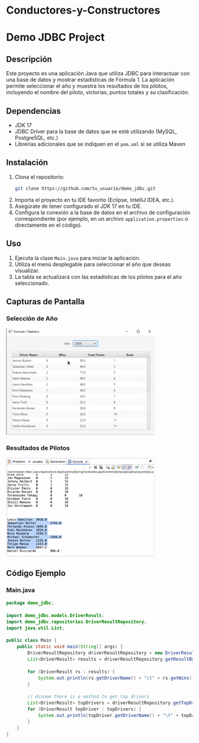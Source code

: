 # Conductores-y-Constructores
# Demo JDBC Project

## Descripción

Este proyecto es una aplicación Java que utiliza JDBC para interactuar con una base de datos y mostrar estadísticas de Fórmula 1. La aplicación permite seleccionar el año y muestra los resultados de los pilotos, incluyendo el nombre del piloto, victorias, puntos totales y su clasificación.

## Dependencias

- JDK 17
- JDBC Driver para la base de datos que se esté utilizando (MySQL, PostgreSQL, etc.)
- Librerías adicionales que se indiquen en el `pom.xml` si se utiliza Maven

## Instalación

1. Clona el repositorio:
    ```bash
    git clone https://github.com/tu_usuario/demo_jdbc.git
    ```
2. Importa el proyecto en tu IDE favorito (Eclipse, IntelliJ IDEA, etc.).
3. Asegúrate de tener configurado el JDK 17 en tu IDE.
4. Configura la conexión a la base de datos en el archivo de configuración correspondiente (por ejemplo, en un archivo `application.properties` o directamente en el código).

## Uso

1. Ejecuta la clase `Main.java` para iniciar la aplicación.
2. Utiliza el menú desplegable para seleccionar el año que deseas visualizar.
3. La tabla se actualizará con las estadísticas de los pilotos para el año seleccionado.

## Capturas de Pantalla

### Selección de Año

![Selección de Año]( https://github.com/BryanR69/Conductores-y-Constructores/blob/main/Captura%20de%20pantalla%20-%20Conductores.png)

### Resultados de Pilotos

![Resultados de Pilotos]( https://github.com/BryanR69/Conductores-y-Constructores/blob/main/Captura%20de%20pantalla%20-%20Conductores%20y%20Constructores.png)

## Código Ejemplo

### Main.java

```java
package demo_jdbc;

import demo_jdbc.models.DriverResult;
import demo_jdbc.repositories.DriverResultRepository;
import java.util.List;

public class Main {
    public static void main(String[] args) {
        DriverResultRepository driverResultRepository = new DriverResultRepository();
        List<DriverResult> results = driverResultRepository.getResultByYear(2009);

        for (DriverResult rs : results) {
            System.out.println(rs.getDriverName() + "\t" + rs.getWins() + "\t" + rs.getTotalPoints());
        }

        // Assume there is a method to get top drivers
        List<DriverResult> topDrivers = driverResultRepository.getTopDrivers();
        for (DriverResult topDriver : topDrivers) {
            System.out.println(topDriver.getDriverName() + "\t" + topDriver.getTotalPoints());
        }
    }
}
